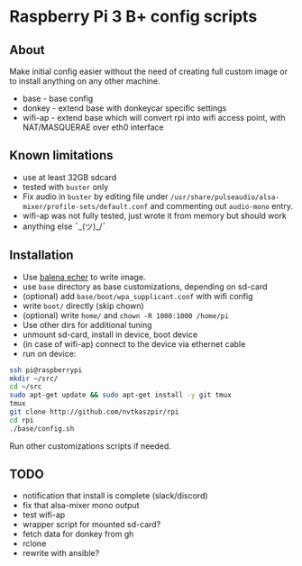 # Raspberry Pi 3 B+ config scripts

## About

Make initial config easier without the need of creating full custom image
or to install anything on any other machine.

* base - base config
* donkey - extend base with donkeycar specific settings
* wifi-ap - extend base which will convert rpi into wifi access point,
  with NAT/MASQUERAE over eth0 interface

## Known limitations

* use at least 32GB sdcard
* tested with `buster` only
* Fix audio in `buster` by editing file under
  `/usr/share/pulseaudio/alsa-mixer/profile-sets/default.conf`
  and commenting out `audio-mono` entry.
* wifi-ap was not fully tested, just wrote it from memory but should work
* anything else ¯\_(ツ)_/¯

## Installation

* Use [balena echer](https://www.balena.io/etcher/) to write image.
* use `base` directory as base customizations, depending on sd-card
* (optional) add `base/boot/wpa_supplicant.conf` with wifi config
* write `boot/` directly (skip chown)
* (optional) write `home/` and `chown -R 1000:1000 /home/pi`
* Use other dirs for additional tuning
* unmount sd-card, install in device, boot device
* (in case of wifi-ap) connect to the device via ethernet cable
* run on device:

```bash
ssh pi@raspberrypi
mkdir ~/src/
cd ~/src
sudo apt-get update && sudo apt-get install -y git tmux
tmux
git clone http://github.com/nvtkaszpir/rpi
cd rpi
./base/config.sh

```

Run other customizations scripts if needed.

## TODO

* notification that install is complete (slack/discord)
* fix that alsa-mixer mono output
* test wifi-ap
* wrapper script for mounted sd-card?
* fetch data for donkey from gh
* rclone
* rewrite with ansible?
